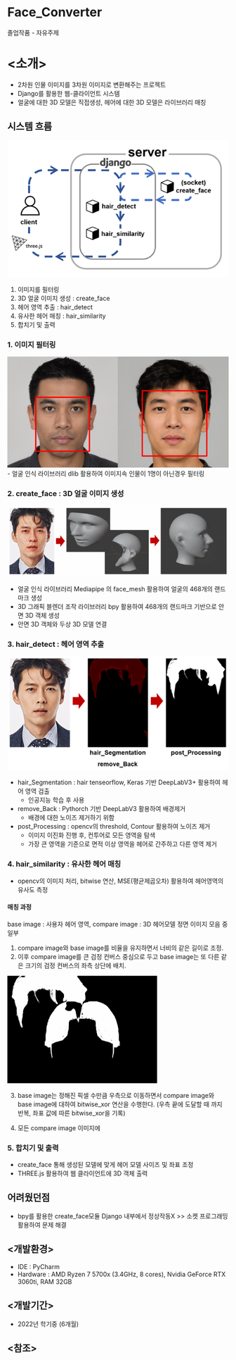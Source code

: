 # Face_Converter
졸업작품 - 자유주제

# <소개>
  - 2차원 인물 이미지를 3차원 이미지로 변환해주는 프로젝트
  - Django를 활용한 웹-클라이언트 시스템
  - 얼굴에 대한 3D 모델은 직접생성, 헤어에 대한 3D 모델은 라이브러리 매칭

 ## 시스템 흐름
  <img src="./readme_images/flow_diagram.png">
  
  1) 이미지를 필터링
  2) 3D 얼굴 이미지 생성 : create_face
  3) 헤어 영역 추출 : hair_detect
  4) 유사한 헤어 매칭 : hair_similarity
  5) 합치기 및 출력
  
  ### 1. 이미지 필터링
  
  <img src="./readme_images/dlib.png">
  - 얼굴 인식 라이브러리 dlib 활용하여 이미지속 인물이 1명이 아닌경우 필터링

  ### 2. create_face : 3D 얼굴 이미지 생성
  
  <img src="./readme_images/ch1.gif">
  
  - 얼굴 인식 라이브러리 Mediapipe 의 face_mesh 활용하여 얼굴의 468개의 랜드마크 생성
  - 3D 그래픽 블렌더 조작 라이브러리 bpy 활용하여 468개의 랜드마크 기반으로 안면 3D 객체 생성
  - 안면 3D 객체와 두상 3D 모델 연결

  ### 3. hair_detect : 헤어 영역 추출
  
  <img src="./readme_images/ch2.png">
  
  
  - hair_Segmentation : hair tenseorflow, Keras 기반 DeepLabV3+ 활용하여 헤어 영역 검출
    - 인공지능 학습 후 사용
  - remove_Back : Pythorch 기반 DeepLabV3 활용하여 배경제거
    - 배경에 대한 노이즈 제거하기 위함
  - post_Processing : opencv의 threshold, Contour 활용하여 노이즈 제거
    - 이미지 이진화 진행 후, 컨투어로 모든 영역을 탐색
    - 가장 큰 영역을 기준으로 면적 이상 영역을 헤어로 간주하고 다른 영역 제거 

  ### 4. hair_similarity : 유사한 헤어 매칭
  
  - opencv의 이미지 처리, bitwise 연산, MSE(평균제곱오차) 활용하여 헤어영역의 유사도 측정
   #### 매칭 과정
   base image : 사용자 헤어 영역, compare image : 3D 헤어모델 정면 이미지 모음 중 일부 
   
   1) compare image와 base image를 비율을 유지하면서 너비의 같은 길이로 조정.
   2) 이후 compare image를 큰 검정 컨버스 중심으로 두고 base image는 또 다른 같은 크기의 검정 컨버스의 좌측 상단에 배치.
   
   <img src="./readme_images/ch3-1.gif">
   
   3) base image는 정해진 픽셀 수만큼 우측으로 이동하면서 compare image와 base image에 대하여 bitwise_xor 연산을 수행한다.
   (우측 끝에 도달할 때 까지 반복, 좌표 값에 따른 bitwise_xor을 기록)
   
   4) 모든 compare image 이미지에 
   

  ### 5. 합치기 및 출력

  - create_face 통해 생성된 모델에 맞게 헤어 모델 사이즈 및 좌표 조정
  - THREE.js 활용하여 웹 클라이언트에 3D 객체 출력
  
  
  ## 어려웠던점
   - bpy를 활용한 create_face모듈 Django 내부에서 정상작동X >> 소켓 프로그래밍 활용하여 문제 해결
  
## <개발환경>
- IDE : PyCharm
- Hardware : AMD Ryzen 7 5700x (3.4GHz, 8 cores), Nvidia GeForce RTX 3060ti, RAM 32GB

## <개발기간>
- 2022년 학기중 (6개월)

## <참조>
